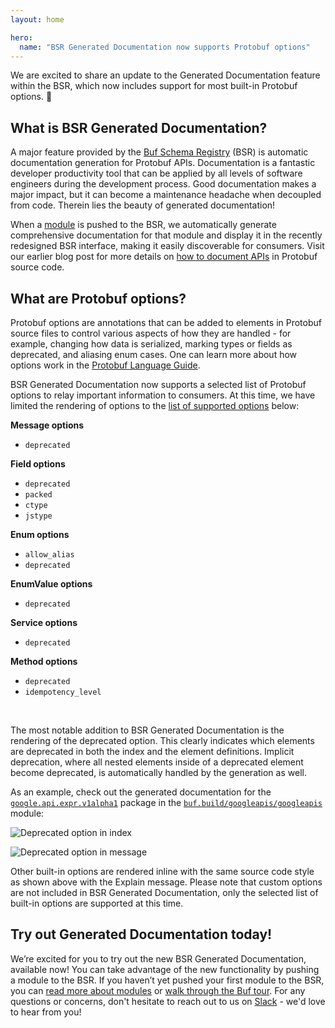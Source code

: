 ```yaml
---
layout: home

hero:
  name: "BSR Generated Documentation now supports Protobuf options"
---
```


We are excited to share an update to the Generated Documentation feature within the BSR, which now includes support for most built-in Protobuf options. 🎉

## What is BSR Generated Documentation?

A major feature provided by the [Buf Schema Registry](/docs/bsr/index.md) (BSR) is automatic documentation generation for Protobuf APIs. Documentation is a fantastic developer productivity tool that can be applied by all levels of software engineers during the development process. Good documentation makes a major impact, but it can become a maintenance headache when decoupled from code. Therein lies the beauty of generated documentation!

When a [module](/docs/concepts/modules-workspaces/index.md) is pushed to the BSR, we automatically generate comprehensive documentation for that module and display it in the recently redesigned BSR interface, making it easily discoverable for consumers. Visit our earlier blog post for more details on [how to document APIs](/blog/document-your-apis/index.md) in Protobuf source code.

## What are Protobuf options?

Protobuf options are annotations that can be added to elements in Protobuf source files to control various aspects of how they are handled - for example, changing how data is serialized, marking types or fields as deprecated, and aliasing enum cases. One can learn more about how options work in the [Protobuf Language Guide](https://developers.google.com/protocol-buffers/docs/proto3#options).

BSR Generated Documentation now supports a selected list of Protobuf options to relay important information to consumers. At this time, we have limited the rendering of options to the [list of supported options](/docs/bsr/documentation/create-docs/index.md#annotated-protobuf-options) below:

**Message options**

- `deprecated`

**Field options**

- `deprecated`
- `packed`
- `ctype`
- `jstype`

**Enum options**

- `allow_alias`
- `deprecated`

**EnumValue options**

- `deprecated`

**Service options**

- `deprecated`

**Method options**

- `deprecated`
- `idempotency_level`

‍

The most notable addition to BSR Generated Documentation is the rendering of the deprecated option. This clearly indicates which elements are deprecated in both the index and the element definitions. Implicit deprecation, where all nested elements inside of a deprecated element become deprecated, is automatically handled by the generation as well.

As an example, check out the generated documentation for the [`google.api.expr.v1alpha1`](https://buf.build/googleapis/googleapis/docs/main:google.api.expr.v1alpha1) package in the [`buf.build/googleapis/googleapis`](https://buf.build/googleapis/googleapis) module:

![Deprecated option in index](https://cdn.prod.website-files.com/6723e92f5d187330e4da8144/6747cf921bab1a092eb1d509_deprecated-option-index-LAIRH76U.png)

![Deprecated option in message](https://cdn.prod.website-files.com/6723e92f5d187330e4da8144/6747cf9200c3853cb3b971f0_deprecated-option-message-GJVGCBVF.png)

Other built-in options are rendered inline with the same source code style as shown above with the Explain message. Please note that custom options are not included in BSR Generated Documentation, only the selected list of built-in options are supported at this time.

## Try out Generated Documentation today!

We’re excited for you to try out the new BSR Generated Documentation, available now! You can take advantage of the new functionality by pushing a module to the BSR. If you haven’t yet pushed your first module to the BSR, you can [read more about modules](/docs/concepts/modules-workspaces/index.md) or [walk through the Buf tour](/docs/cli/quickstart/index.md). For any questions or concerns, don't hesitate to reach out to us on [Slack](https://buf.build/b/slack) - we'd love to hear from you!

‍
